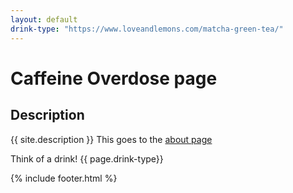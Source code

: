 ```yaml
---
layout: default
drink-type: "https://www.loveandlemons.com/matcha-green-tea/"
---  
```


# Caffeine Overdose page

## Description
{{ site.description }}
This goes to the [about page](about)   

Think of a drink!  {{ page.drink-type}}


{% include footer.html %}

